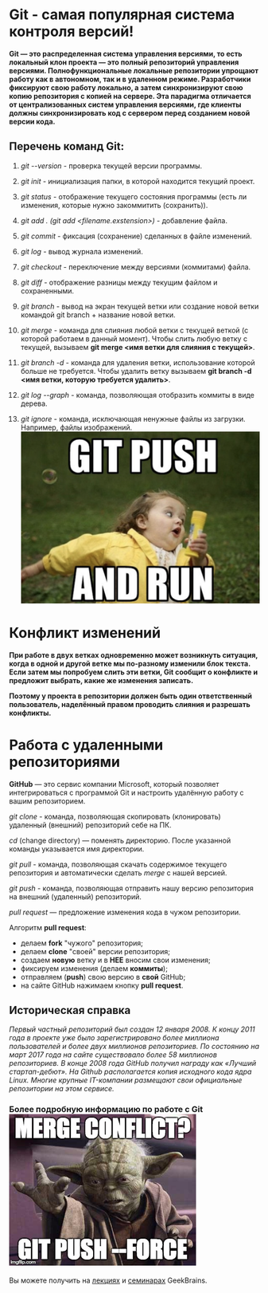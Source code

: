 # Git -  самая популярная система контроля версий!
**Git — это распределенная система управления версиями, то есть локальный клон проекта — это полный репозиторий управления версиями. Полнофункциональные локальные репозитории упрощают работу как в автономном, так и в удаленном режиме. Разработчики фиксируют свою работу локально, а затем синхронизируют свою копию репозитория с копией на сервере. Эта парадигма отличается от централизованных систем управления версиями, где клиенты должны синхронизировать код с сервером перед созданием новой версии кода.**

## Перечень команд Git:

1. *git --version* - проверка текущей версии программы.

2. *git init* - инициализация папки, в которой находится текущий проект.

3. *git status* - отображение текущего состояния программы (есть ли изменения, которые нужно закоммитить (сохранить)).

4. *git add . (git add <filename.exstension>)* - добавление файла.

5. *git commit* - фиксация (сохранение) сделанных в файле изменений.

6. *git log* - вывод журнала изменений.

7. *git checkout* - переключение между версиями (коммитами) файла.

8. *git diff* - отображение разницы между текущим файлом и сохраненными.

9. *git branch* - вывод на экран текущей ветки или создание новой ветки командой git branch + название новой ветки.

10. *git merge* - команда для слияния любой ветки с текущей веткой (с которой работаем в данный момент). Чтобы слить любую ветку с текущей, вызываем
**git merge <имя ветки для слияния с текущей>**.

11. *git branch -d* - команда для удаления ветки, использование которой больше не требуется. Чтобы удалить ветку вызываем **git branch -d <имя ветки, которую требуется удалить>**.

12. *git log --graph* - команда, позволяющая отобразить коммиты в виде дерева.

13. *git ignore* - команда, исключающая ненужные файлы из загрузки. Например, файлы изображений. ![git](git.png)

# Конфликт изменений

**При работе в двух ветках одновременно может
возникнуть ситуация, когда в одной и другой
ветке мы по-разному изменили блок текста.
Если затем мы попробуем слить эти ветки, Git
сообщит о конфликте и предложит выбрать,
какие же изменения записать.**

**Поэтому у проекта в репозитории должен быть один
ответственный пользователь, наделённый правом проводить
слияния и разрешать конфликты.**

# Работа с удаленными репозиториями

**GitHub** — это сервис компании Microsoft, который позволяет интегрироваться с
программой Git и настроить удалённую работу с вашим репозиторием.

*git clone* - команда, позволяющая скопировать (клонировать) удаленный (внешний) репозиторий себе на ПК.

*cd* (change directory) — поменять директорию. После указанной команды указывается имя директории.

*git pull* - команда, позволяющая скачать содержимое текущего репозитория и автоматически сделать *merge* с нашей версией.

*git push* - команда, позволяющая отправить нашу версию репозитория на внешний (удаленный) репозиторий.

*pull request* — предложение изменения кода в чужом репозитории.

Алгоритм **pull request**:

* делаем **fork** "чужого" репозитория;
* делаем **clone** "своей" версии репозитория;
* создаем **новую** ветку и в **НЕЕ** вносим свои изменения;
* фиксируем изменения (делаем **коммиты**);
* отправляем (**push**) свою версию в **свой** GitHub;
* на сайте GitHub нажимаем кнопку **pull request**.

## Историческая справка

*Первый частный репозиторий был создан 12 января 2008. К концу 2011 года в проекте уже было зарегистрировано более миллиона пользователей и более двух миллионов репозиториев. По состоянию на март 2017 года на сайте существовало более 58 миллионов репозиториев. В конце 2008 года GitHub получил награду как «Лучший стартап-дебют». На Github располагается копия исходного кода ядра Linux. Многие крупные IT-компании размещают свои официальные репозитории на этом сервисе.*

### Более подробную информацию по работе с Git ![Гремлин](Gremlin.jpg) 

Вы можете получить на [лекциях](https://gb.ru/lessons/261653/ "Первая лекция GB") и [семинарах](https://gb.ru/lessons/265426/ "Первый семинар GB") GeekBrains.